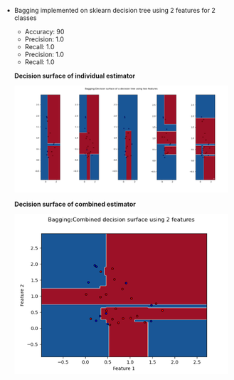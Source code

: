 - Bagging implemented on sklearn decision tree using 2 features for 2 classes

    - Accuracy:  90
    - Precision:  1.0
    - Recall:  1.0
    - Precision:  1.0
    - Recall:  1.0

    **Decision surface of individual estimator**
    
    ![img](Bagging_1.png)

    **Decision surface of combined estimator**
    
    ![img](Bagging_2.png)





